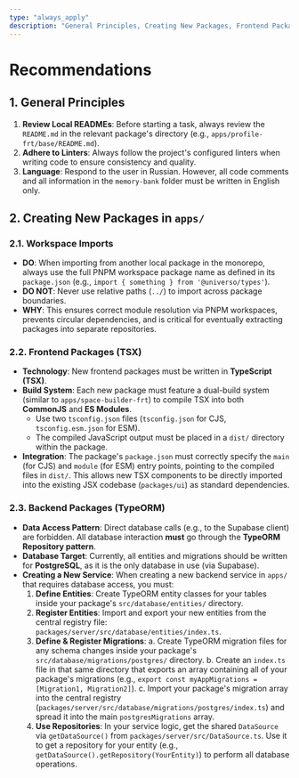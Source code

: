 ```yaml
---
type: "always_apply"
description: "General Principles, Creating New Packages, Frontend Packages, Backend Packages"
---
```

# Recommendations

## 1. General Principles

1.  **Review Local READMEs**: Before starting a task, always review the `README.md` in the relevant package's directory (e.g., `apps/profile-frt/base/README.md`).
2.  **Adhere to Linters**: Always follow the project's configured linters when writing code to ensure consistency and quality.
3.  **Language**: Respond to the user in Russian. However, all code comments and all information in the `memory-bank` folder must be written in English only.

## 2. Creating New Packages in `apps/`

### 2.1. Workspace Imports

*   **DO**: When importing from another local package in the monorepo, always use the full PNPM workspace package name as defined in its `package.json` (e.g., `import { something } from '@universo/types'`).
*   **DO NOT**: Never use relative paths (`../`) to import across package boundaries.
*   **WHY**: This ensures correct module resolution via PNPM workspaces, prevents circular dependencies, and is critical for eventually extracting packages into separate repositories.

### 2.2. Frontend Packages (TSX)

*   **Technology**: New frontend packages must be written in **TypeScript (TSX)**.
*   **Build System**: Each new package must feature a dual-build system (similar to `apps/space-builder-frt`) to compile TSX into both **CommonJS** and **ES Modules**.
    *   Use two `tsconfig.json` files (`tsconfig.json` for CJS, `tsconfig.esm.json` for ESM).
    *   The compiled JavaScript output must be placed in a `dist/` directory within the package.
*   **Integration**: The package's `package.json` must correctly specify the `main` (for CJS) and `module` (for ESM) entry points, pointing to the compiled files in `dist/`. This allows new TSX components to be directly imported into the existing JSX codebase (`packages/ui`) as standard dependencies.

### 2.3. Backend Packages (TypeORM)

*   **Data Access Pattern**: Direct database calls (e.g., to the Supabase client) are forbidden. All database interaction **must** go through the **TypeORM Repository pattern**.
*   **Database Target**: Currently, all entities and migrations should be written for **PostgreSQL**, as it is the only database in use (via Supabase).
*   **Creating a New Service**: When creating a new backend service in `apps/` that requires database access, you must:
    1.  **Define Entities**: Create TypeORM entity classes for your tables inside your package's `src/database/entities/` directory.
    2.  **Register Entities**: Import and export your new entities from the central registry file: `packages/server/src/database/entities/index.ts`.
    3.  **Define & Register Migrations**:
        a. Create TypeORM migration files for any schema changes inside your package's `src/database/migrations/postgres/` directory.
        b. Create an `index.ts` file in that same directory that exports an array containing all of your package's migrations (e.g., `export const myAppMigrations = [Migration1, Migration2]`).
        c. Import your package's migration array into the central registry (`packages/server/src/database/migrations/postgres/index.ts`) and spread it into the main `postgresMigrations` array.
    4.  **Use Repositories**: In your service logic, get the shared `DataSource` via `getDataSource()` from `packages/server/src/DataSource.ts`. Use it to get a repository for your entity (e.g., `getDataSource().getRepository(YourEntity)`) to perform all database operations.